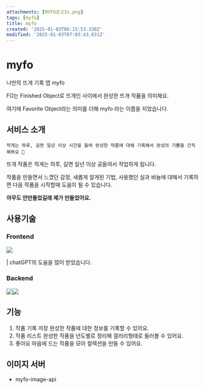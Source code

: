 ```yaml
---
attachments: [MYFO로고3x.png]
tags: [myfo]
title: myfo
created: '2025-01-03T06:15:53.338Z'
modified: '2025-01-03T07:03:43.631Z'
---
```


# myfo

[]('./attachments/MYFO로고3x.png')

나만의 뜨개 기록 앱 myfo

FO는 Finished Object로 뜨개인 사이에서 완성한 뜨개 작품을 의미해요.

여기에 Favorite Object라는 의미를 더해 myfo 라는 이름을 지었습니다.

## 서비스 소개
```
적게는 하루, 길면 일년 이상 시간을 들여 완성한 작품에 대해 기록해서 완성의 기쁨을 간직해봐요 🧶
```
뜨개 작품은 적게는 하루, 길면 일년 이상 공들여서 작업하게 됩니다.

작품을 만들면서 느꼈던 감정, 새롭게 알게된 기법, 사용했던 실과 바늘에 대해서 기록하면 다음 작품을 시작할때 도움이 될 수 있습니다.

**아무도 안만들었길래 제가 만들었어요.**

## 사용기술
### Frontend
<img src="https://img.shields.io/badge/Flutter-%2302569B.svg?style=for-the-badge&logo=Flutter&logoColor=white">

| chatGPT의 도움을 많이 받았습니다.

### Backend
<img src="https://img.shields.io/badge/Amazon%20S3-FF9900?style=for-the-badge&logo=amazons3&logoColor=white"><img src="https://img.shields.io/badge/node.js-6DA55F?style=for-the-badge&logo=node.js&logoColor=white">

## 기능

1. 작품 기록 저장
   완성한 작품에 대한 정보를 기록할 수 있어요.
2. 작품 리스트
   완성한 작품을 년도별로 정리해 갤러리형태로 둘러볼 수 있어요.
3. 좋아요
   마음에 드는 작품을 모아 컬렉션을 만들 수 있어요.

## 이미지 서버
- myfo-image-api

